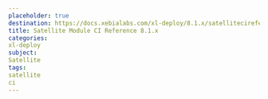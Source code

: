 ```yaml
---
placeholder: true
destination: https://docs.xebialabs.com/xl-deploy/8.1.x/satellitecireference.html
title: Satellite Module CI Reference 8.1.x
categories:
xl-deploy
subject:
Satellite
tags:
satellite
ci
---
```

